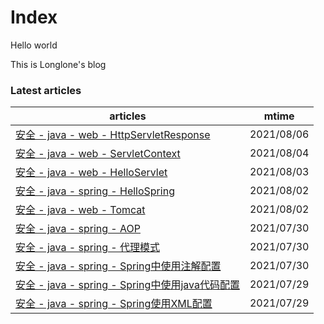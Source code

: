 # Index

Hello world

This is Longlone's blog






<!--start-->
### Latest articles
| articles | mtime |
|  ----  | ----  |
|[安全 - java - web - HttpServletResponse](安全/java/web/HttpServletResponse.md)|2021/08/06|
|[安全 - java - web - ServletContext](安全/java/web/ServletContext.md)|2021/08/04|
|[安全 - java - web - HelloServlet](安全/java/web/HelloServlet.md)|2021/08/03|
|[安全 - java - spring - HelloSpring](安全/java/spring/HelloSpring.md)|2021/08/02|
|[安全 - java - web - Tomcat](安全/java/web/Tomcat.md)|2021/08/02|
|[安全 - java - spring - AOP](安全/java/spring/AOP.md)|2021/07/30|
|[安全 - java - spring - 代理模式](安全/java/spring/代理模式.md)|2021/07/30|
|[安全 - java - spring - Spring中使用注解配置](安全/java/spring/Spring中使用注解配置.md)|2021/07/30|
|[安全 - java - spring - Spring中使用java代码配置](安全/java/spring/Spring中使用java代码配置.md)|2021/07/29|
|[安全 - java - spring - Spring使用XML配置](安全/java/spring/Spring使用XML配置.md)|2021/07/29|
<!--end-->